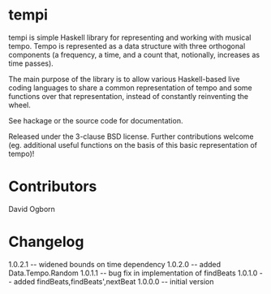 # tempi

tempi is simple Haskell library for representing and working with musical tempo. Tempo is represented as a data structure with three orthogonal components (a frequency, a time, and a count that, notionally, increases as time passes).

The main purpose of the library is to allow various Haskell-based live coding languages to share a common representation of tempo and some functions over that representation, instead of constantly reinventing the wheel.

See hackage or the source code for documentation.

Released under the 3-clause BSD license. Further contributions welcome (eg. additional useful functions on the basis of this basic representation of tempo)!

# Contributors

David Ogborn

# Changelog

1.0.2.1 -- widened bounds on time dependency
1.0.2.0 -- added Data.Tempo.Random
1.0.1.1 -- bug fix in implementation of findBeats
1.0.1.0 -- added findBeats,findBeats',nextBeat
1.0.0.0 -- initial version
